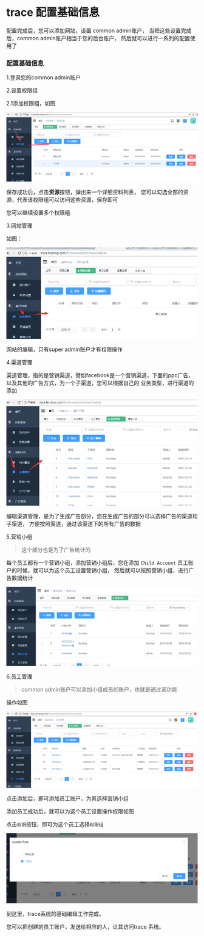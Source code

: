 trace 配置基础信息
=================

配置完成后，您可以添加网站，设置 common admin账户，
当把这些设置完成后，common admin账户相当于您的后台账户，
然后就可以进行一系列的配置使用了

### 配置基础信息

1.登录您的common admin账户

2.设置权限组

2.1添加权限组，如图

![xx](images/c1.png)


保存成功后，点击**资源**按钮，弹出来一个详细资料列表，
您可以勾选全部的资源，代表该权限组可以访问这些资源，保存即可


您可以继续设置多个权限组

3.网站管理

如图：

![xx](images/c2.png)



网站的编辑，只有super admin账户才有权限操作


4.渠道管理

渠道管理，指的是营销渠道，譬如facebook是一个营销渠道，下面的ppc广告，
以及其他的广告方式，为一个子渠道，您可以根据自己的
业务类型，进行渠道的添加


![xx](images/c4.png)

编辑渠道管理，是为了生成广告部分，您在生成广告的部分可以选择广告的渠道和子渠道，
方便按照渠道，通过该渠道下的所有广告的数据

5.营销小组

> 这个部分也是为了广告统计的

每个员工都有一个营销小组，添加营销小组后，您在添加 `Child Account`
员工账户的时候，就可以为这个员工设置营销小组，
然后就可以按照营销小组，进行广告数据统计

![xx](images/c5.png)


6.员工管理

> common admin账户可以添加小组成员的账户，也就是通过该功能

操作如图


![xx](images/c6.png)

点击添加后，即可添加员工账户，为其选择营销小组

添加员工成功后，就可以为这个员工设置操作权限如图

点击`权限`按钮，即可为这个员工选择`权限组`

![xx](images/c7.png)


到这里，trace系统的基础编辑工作完成。

您可以把创建的员工账户，发送给相应的人，让其访问trace 系统。




